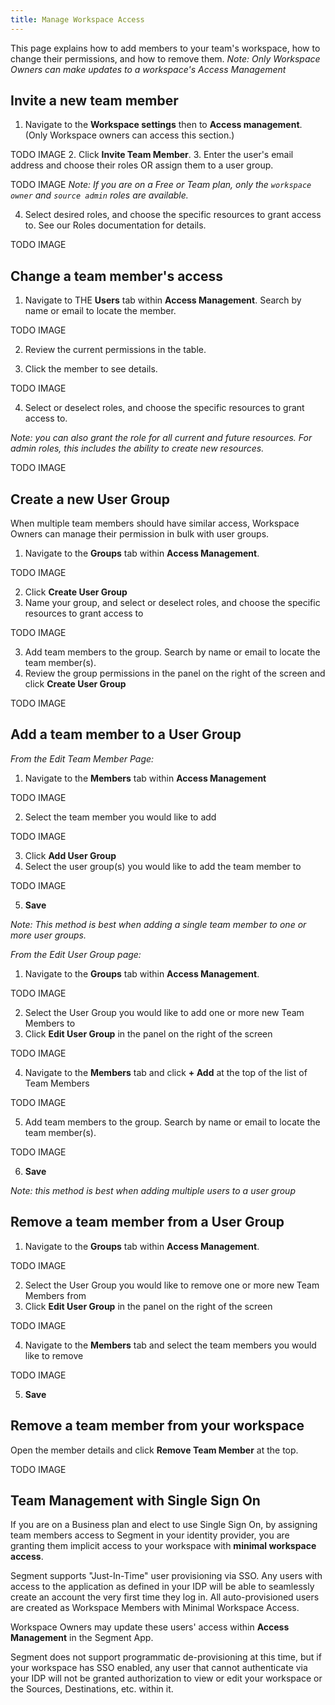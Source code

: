 ```yaml
---
title: Manage Workspace Access
---
```


This page explains how to add members to your team's workspace, how to change their permissions, and how to remove them.
*Note: Only Workspace Owners can make updates to a workspace's Access Management*

## Invite a new team member

1. Navigate to the **Workspace settings** then to **Access management**. (Only Workspace owners can access this section.)

TODO IMAGE
2. Click **Invite Team Member**.
3. Enter the user's email address and choose their roles OR assign them to a user group.

TODO IMAGE
   _Note: If you are on a Free or Team plan, only the `workspace owner` and `source admin` roles are available._

4. Select desired roles, and choose the specific resources to grant access to. See our Roles documentation for details.

TODO IMAGE


## Change a team member's access

1. Navigate to THE **Users** tab within **Access Management**. Search by name or email to locate the member.

TODO IMAGE

2. Review the current permissions in the table.

3. Click the member to see details.

TODO IMAGE

4. Select or deselect roles, and choose the specific resources to grant access to.

  _Note: you can also grant the role for all current and future resources. For admin roles, this includes the ability to create new resources._

TODO IMAGE

## Create a new User Group

When multiple team members should have similar access, Workspace Owners can manage their permission in bulk with user groups.

1. Navigate to the **Groups** tab within **Access Management**.

TODO IMAGE

2. Click **Create User Group**
3. Name your group, and select or deselect roles, and choose the specific resources to grant access to

TODO IMAGE

3. Add team members to the group. Search by name or email to locate the team member(s).
4. Review the group permissions in the panel on the right of the screen and click **Create User Group**

TODO IMAGE

## Add a team member to a User Group

_From the Edit Team Member Page:_

1. Navigate to the **Members** tab within **Access Management**

TODO IMAGE

2. Select the team member you would like to add

TODO IMAGE

3. Click **Add User Group**
4. Select the user group(s) you would like to add the team member to

TODO IMAGE

5. **Save**

*Note: This method is best when adding a* *single* *team member to one or more user groups.*

_From the Edit User Group page:_

1. Navigate to the **Groups** tab within **Access Management**.

TODO IMAGE

2. Select the User Group you would like to add one or more new Team Members to
3. Click **Edit User Group** in the panel on the right of the screen

TODO IMAGE

4. Navigate to the **Members** tab and click **+ Add**  at the top of the list of Team Members

TODO IMAGE

5. Add team members to the group. Search by name or email to locate the team member(s).

TODO IMAGE

6. **Save**

*Note: this method is best when adding multiple users to a user group*

## Remove a team member from a User Group
1. Navigate to the **Groups** tab within **Access Management**.

TODO IMAGE

2. Select the User Group you would like to remove one or more new Team Members from
3. Click **Edit User Group** in the panel on the right of the screen

TODO IMAGE

4. Navigate to the **Members** tab and select the team members you would like to remove

TODO IMAGE

5. **Save**

## Remove a team member from your workspace

Open the member details and click **Remove Team Member** at the top.

TODO IMAGE

## Team Management with Single Sign On

If you are on a Business plan and elect to use Single Sign On, by assigning team members access to Segment in your identity provider, you are granting them implicit access to your workspace with **minimal workspace access**.

Segment supports "Just-In-Time" user provisioning via SSO. Any users with access to the application as defined in your IDP will be able to seamlessly create an account the very first time they log in. All auto-provisioned users are created as Workspace Members with Minimal Workspace Access.

Workspace Owners may update these users' access within **Access Management** in the Segment App.

Segment does not support programmatic de-provisioning at this time, but if your workspace has SSO enabled, any user that cannot authenticate via your IDP will not be granted authorization to view or edit your workspace or the Sources, Destinations, etc. within it.
